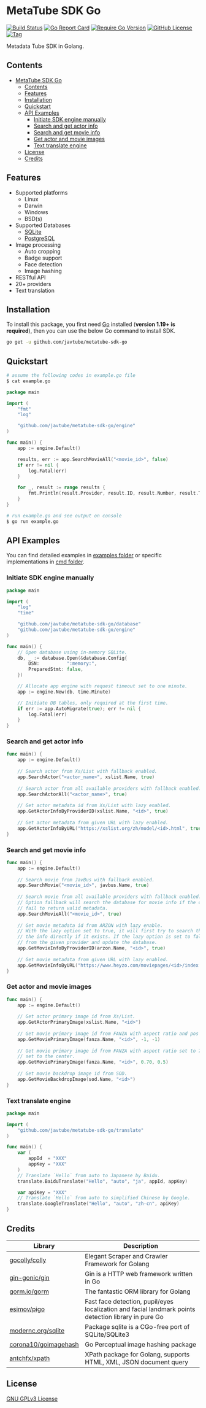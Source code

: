 # MetaTube SDK Go

[![Build Status](https://img.shields.io/github/workflow/status/javtube/metatube-sdk-go/Publish%20Go%20Releases?style=flat-square&logo=github-actions)](https://github.com/javtube/metatube-sdk-go/actions/workflows/release.yml)
[![Go Report Card](https://goreportcard.com/badge/github.com/javtube/metatube-sdk-go?style=flat-square)](https://github.com/javtube/metatube-sdk-go)
[![Require Go Version](https://img.shields.io/badge/go-%3E%3D1.19-30dff3?style=flat-square&logo=go)](https://github.com/javtube/metatube-sdk-go/blob/main/go.mod)
[![GitHub License](https://img.shields.io/github/license/javtube/metatube-sdk-go?color=A42E2B&logo=gnu&style=flat-square)](https://github.com/javtube/metatube-sdk-go/blob/main/LICENSE)
[![Tag](https://img.shields.io/github/v/tag/javtube/metatube-sdk-go?color=%23ff8936&logo=fitbit&style=flat-square)](https://github.com/javtube/metatube-sdk-go/tags)

[//]: # ([![Supported Platforms]&#40;https://img.shields.io/badge/platform-Linux%20%7C%20FreeBSD%20%7C%20NetBSD%20%7C%20OpenBSD%20%7C%20Darwin%20%7C%20Windows-549688?style=flat-square&logo=launchpad&#41;]&#40;https://github.com/javtube/metatube-sdk-go&#41;)

Metadata Tube SDK in Golang.

## Contents

- [MetaTube SDK Go](#metatube-sdk-go)
	- [Contents](#contents)
    - [Features](#features)
	- [Installation](#installation)
	- [Quickstart](#quickstart)
	- [API Examples](#api-examples)
		- [Initiate SDK engine manually](#initiate-sdk-engine-manually)
		- [Search and get actor info](#search-and-get-actor-info)
		- [Search and get movie info](#search-and-get-movie-info)
		- [Get actor and movie images](#get-actor-and-movie-images)
		- [Text translate engine](#text-translate-engine)
	- [License](#license)
	- [Credits](#credits)

## Features

- Supported platforms
  - Linux
  - Darwin
  - Windows
  - BSD(s)
- Supported Databases
  - [SQLite](https://gitlab.com/cznic/sqlite)
  - [PostgreSQL](https://github.com/jackc/pgx)
- Image processing
  - Auto cropping
  - Badge support
  - Face detection
  - Image hashing
- RESTful API
- 20+ providers
- Text translation

## Installation

To install this package, you first need [Go](https://golang.org/) installed (**version 1.19+ is required**), then you can use the below Go command to install SDK.

```sh
go get -u github.com/javtube/metatube-sdk-go
```

## Quickstart

```sh
# assume the following codes in example.go file
$ cat example.go
```

```go
package main

import (
	"fmt"
	"log"

	"github.com/javtube/metatube-sdk-go/engine"
)

func main() {
	app := engine.Default()

	results, err := app.SearchMovieAll("<movie_id>", false)
	if err != nil {
		log.Fatal(err)
	}

	for _, result := range results {
		fmt.Println(result.Provider, result.ID, result.Number, result.Title)
	}
}
```

```sh
# run example.go and see output on console
$ go run example.go
```

## API Examples

You can find detailed examples in [examples folder](https://github.com/javtube/metatube-sdk-go/tree/main/_examples/) or specific implementations in [cmd folder](https://github.com/javtube/metatube-sdk-go/tree/main/cmd/).

### Initiate SDK engine manually

```go
package main

import (
	"log"
	"time"

	"github.com/javtube/metatube-sdk-go/database"
	"github.com/javtube/metatube-sdk-go/engine"
)

func main() {
	// Open database using in-memory SQLite.
	db, _ := database.Open(&database.Config{
		DSN:		  ":memory:",
		PreparedStmt: false,
	})

	// Allocate app engine with request timeout set to one minute.
	app := engine.New(db, time.Minute)

	// Initiate DB tables, only required at the first time.
	if err := app.AutoMigrate(true); err != nil {
		log.Fatal(err)
	}
}
```

### Search and get actor info

```go
func main() {
	app := engine.Default()
	
	// Search actor from Xs/List with fallback enabled.
	app.SearchActor("<actor_name>", xslist.Name, true)
	
	// Search actor from all available providers with fallback enabled.
	app.SearchActorAll("<actor_name>", true)
	
	// Get actor metadata id from Xs/List with lazy enabled.
	app.GetActorInfoByProviderID(xslist.Name, "<id>", true)
	
	// Get actor metadata from given URL with lazy enabled.
	app.GetActorInfoByURL("https://xslist.org/zh/model/<id>.html", true)
}
```

### Search and get movie info

```go
func main() {
	app := engine.Default()
	
	// Search movie from JavBus with fallback enabled.
	app.SearchMovie("<movie_id>", javbus.Name, true)
	
	// Search movie from all available providers with fallback enabled.
	// Option fallback will search the database for movie info if the corresponding providers
	// fail to return valid metadata.
	app.SearchMovieAll("<movie_id>", true)
	
	// Get movie metadata id from ARZON with lazy enable.
	// With the lazy option set to true, it will first try to search the database and return
	// the info directly if it exists. If the lazy option is set to false, it will fetch info
	// from the given provider and update the database.
	app.GetMovieInfoByProviderID(arzon.Name, "<id>", true)
	
	// Get movie metadata from given URL with lazy enabled.
	app.GetMovieInfoByURL("https://www.heyzo.com/moviepages/<id>/index.html", true)
}
```

### Get actor and movie images

```go
func main() {
	app := engine.Default()
	
	// Get actor primary image id from Xs/List.
	app.GetActorPrimaryImage(xslist.Name, "<id>")
	
	// Get movie primary image id from FANZA with aspect ratio and pos set to default.
	app.GetMoviePrimaryImage(fanza.Name, "<id>", -1, -1)
	
	// Get movie primary image id from FANZA with aspect ratio set to 7:10 and pos
	// set to the center.
	app.GetMoviePrimaryImage(fanza.Name, "<id>", 0.70, 0.5)
	
	// Get movie backdrop image id from SOD.
	app.GetMovieBackdropImage(sod.Name, "<id>")
}
```

### Text translate engine

```go
package main

import (
	"github.com/javtube/metatube-sdk-go/translate"
)

func main() {
	var (
		appId  = "XXX"
		appKey = "XXX"
	)
	// Translate `Hello` from auto to Japanese by Baidu.
	translate.BaiduTranslate("Hello", "auto", "ja", appId, appKey)

	var apiKey = "XXX"
	// Translate `Hello` from auto to simplified Chinese by Google.
	translate.GoogleTranslate("Hello", "auto", "zh-cn", apiKey)
}
```

## Credits

| Library														                                           | Description																						                                                                    |
|-----------------------------------------------------------------|------------------------------------------------------------------------------------------------------|
| [gocolly/colly](https://github.com/gocolly/colly)			            | Elegant Scraper and Crawler Framework for Golang													                                        |
| [gin-gonic/gin](https://github.com/gin-gonic/gin)			            | Gin is a HTTP web framework written in Go															                                             |
| [gorm.io/gorm](https://gorm.io/)								                        | The fantastic ORM library for Golang																                                                 |
| [esimov/pigo](https://github.com/esimov/pigo)				               | Fast face detection, pupil/eyes localization and facial landmark points detection library in pure Go |
| [modernc.org/sqlite](https://gitlab.com/cznic/sqlite)		         | Package sqlite is a CGo-free port of SQLite/SQLite3												                                      |
| [corona10/goimagehash](https://github.com/corona10/goimagehash) | Go Perceptual image hashing package																                                                  |
| [antchfx/xpath](https://github.com/antchfx/xpath)			            | XPath package for Golang, supports HTML, XML, JSON document query									                           |

## License

[GNU GPLv3 License](https://github.com/javtube/metatube-sdk-go/blob/main/LICENSE)
